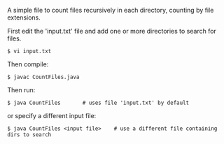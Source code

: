 
A simple file to count files recursively in each directory, counting by file extensions. 

First edit the 'input.txt' file and add one or more directories to search for files.

```
$ vi input.txt
```

Then compile:
```
$ javac CountFiles.java
```
Then run:
```
$ java CountFiles       # uses file 'input.txt' by default
```
or specify a different input file:
```	
$ java CountFiles <input file>    # use a different file containing dirs to search
```
